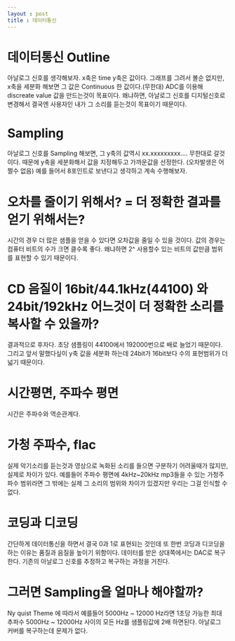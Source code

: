 ```yaml
---
layout : post
title : 데이터통신
---
```


# 데이터통신 Outline
아날로그 신호를 생각해보자.
x축은 time y축은 값이다. 
그래프를 그려서 볼순 없지만, x축을 세분화 해보면 그 값은 Continuous 한 값이다.(무한대)
ADC를 이용해 discreate value 값을 만드는것이 목표이다. 왜냐하면, 아날로그 신호를 디지털신호로 변경해서 결국엔 사용자인 내가 그 소리를 듣는것이 목표이기 때문이다.

# Sampling
아날로그 신호를 Sampling 해보면, 그 y축의 값역시 xx.xxxxxxxxx.... 무한대로 갈것이다. 때문에 y축을 세분화해서 값을 지정해두고 가까운값을 선정한다. (오차발생은 어쩔수 없음)
예를 들어서 8포인트로 보낸다고 생각하고 계속 수행해보자.

# 오차를 줄이기 위해서? = 더 정확한 결과를 얻기 위해서는?
시간의 경우 더 많은 샘플을 얻을 수 있다면 오차값을 줄일 수 있을 것이다.
값의 경우는 컴퓨터 비트의 수가 크면 클수록 좋다. 왜냐하면 2^ 사용할수 있는 비트의 값만큼 범위를 표현할 수 있기 때문이다.

# CD 음질이 16bit/44.1kHz(44100) 와 24bit/192kHz 어느것이 더 정확한 소리를 복사할 수 있을까?

결과적으로 후자다.
초당 샘플링이 44100에서 192000번으로 배로 늘었기 때문이다. 그리고 앞서 말했다싶이 y축 값을 세분화 하는데 24bit가 16bit보다 수의 표현범위가 더 넓기 때문이다.

# 시간평면, 주파수 평면
시간은 주파수와 역순관계다.

# 가청 주파수, flac
실제 악기소리를 듣는것과 영상으로 녹화된 소리를 들으면 구분하기 어려울때가 많지만,
실제로 차이가 있다.
예를들어 주파수 평면에 4kHz~20kHz mp3들을 수 있는 가청주파수 범위라면 그 밖에는 실제 그 소리의 범위와 차이가 있겠지만 우리는 그걸 인식할 수 없다.

# 코딩과 디코딩
간단하게 데이터통신을 하면서 결국 0과 1로 표현되는 것인데 또 한번 코딩과 디코딩을 하는 이유는 품질과 음질을 높이기 위함이다. 데이터를 받은 상대쪽에서는 DAC로 복구한다. 
기존의 아날로그 신호를 추정하고 복구하는 과정을 거친다.

# 그러면 Sampling을 얼마나 해야할까?
Ny quist Theme 에 따라서 예를들어 5000Hz ~ 12000 Hz라면 
1초당 가능한 최대 추파수 5000Hz ~ 12000Hz 사이의 모든 Hz를 샘플링값에 2배 하면된다. 아날로그 커버를 복구하는데 문제가 없다.
